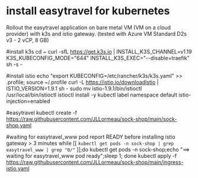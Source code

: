 # install easytravel for kubernetes
Rollout the easytravel application on bare metal VM (VM on a cloud provider) with k3s and istio gateway.
(tested with Azure VM Standard D2s v3 - 2 vCP, 8 GB)

#install k3s
cd ~
curl -sfL https://get.k3s.io | INSTALL_K3S_CHANNEL=v1.19 K3S_KUBECONFIG_MODE="644" INSTALL_K3S_EXEC="--disable=traefik" sh -s -

#install istio
echo "export KUBECONFIG=/etc/rancher/k3s/k3s.yaml" >> .profile; source ~/.profile
curl -L https://istio.io/downloadIstio | ISTIO_VERSION=1.9.1 sh -
sudo mv istio-1.9.1/bin/istioctl /usr/local/bin/istioctl
istioctl install -y
kubectl label namespace default istio-injection=enabled

#easytravel
kubectl create -f https://raw.githubusercontent.com/JLLormeau/sock-shop/main/sock-shop.yaml

#waiting for easytravel_www pod report READY before installing istio gateway > 3 minutes
while [[ `kubectl get pods -n sock-shop | grep easytravel_www | grep "0/"` ]];do kubectl get pods -n sock-shop;echo "==> waiting for easytravel_www pod ready";sleep 1; done
kubectl apply -f https://raw.githubusercontent.com/JLLormeau/sock-shop/main/ingress-istio.yaml

